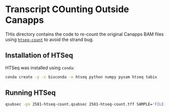 # Transcript COunting Outside Canapps

THis directory contains the code to re-count the original Canapps BAM files using [`htseq-count`](https://htseq.readthedocs.io/en/master/htseqcount.html) to avoid the strand bug.

## Installation of HTSeq

HTSeq was installed using `conda`:

~~~bash
conda create -y -c bioconda -n htseq python numpy pysam htseq tabix
~~~

## Running HTSeq

~~~bash
qsubsec -ps 2581-htseq-count.qsubsec 2581-htseq-count.tff SAMPLE='FILE(../../metadata/2581-samples.txt)'
~~~
